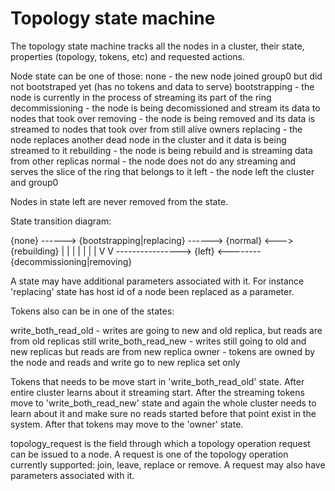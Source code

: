 # Topology state machine

The topology state machine tracks all the nodes in a cluster,
their state, properties (topology, tokens, etc) and requested actions.

Node state can be one of those:
 none             - the new node joined group0 but did not bootstraped yet (has no tokens and data to serve)
 bootstrapping    - the node is currently in the process of streaming its part of the ring
 decommissioning  - the node is being decomissioned and stream its data to nodes that took over
 removing         - the node is being removed and its data is streamed to nodes that took over from still alive owners
 replacing        - the node replaces another dead node in the cluster and it data is being streamed to it
 rebuilding       - the node is being rebuild and is streaming data from other replicas
 normal           - the node does not do any streaming and serves the slice of the ring that belongs to it
 left             - the node left the cluster and group0

Nodes in state left are never removed from the state.

State transition diagram:

{none} ------> {bootstrapping|replacing} ------> {normal} <---> {rebuilding}
 |                   |                              |
 |                   |                              |
 |                   V                              V
 ----------------> {left}  <--------  {decommissioning|removing}


A state may have additional parameters associated with it. For instance
'replacing' state has host id of a node been replaced as a parameter.

Tokens also can be in one of the states:

write_both_read_old - writes are going to new and old replica, but reads are from
             old replicas still
write_both_read_new - writes still going to old and new replicas but reads are
             from new replica
owner      - tokens are owned by the node and reads and write go to new
             replica set only

Tokens that needs to be move start in 'write_both_read_old' state. After entire
cluster learns about it streaming start. After the streaming tokens move
to 'write_both_read_new' state and again the whole cluster needs to learn about it
and make sure no reads started before that point exist in the system.
After that tokens may move to the 'owner' state.

topology_request is the field through which a topology operation request
can be issued to a node. A request is one of the topology operation
currently supported: join, leave, replace or remove. A request may also
have parameters associated with it.
